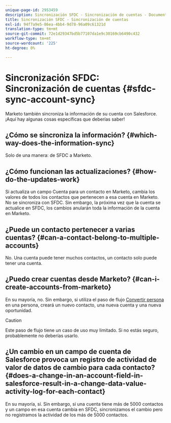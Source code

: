 ```yaml
---
unique-page-id: 2953459
description: Sincronización SFDC - Sincronización de cuentas - Documentos de Marketo - Documentación del producto
title: Sincronización SFDC - Sincronización de cuentas
exl-id: 94f7a9e5-86ea-4bb4-9d78-96a09c61321d
translation-type: tm+mt
source-git-commit: 72e1d29347bd5b77107da1e9c30169cb6490c432
workflow-type: tm+mt
source-wordcount: '225'
ht-degree: 0%

---
```


# Sincronización SFDC: Sincronización de cuentas {#sfdc-sync-account-sync}

Marketo también sincroniza la información de su cuenta con Salesforce. ¡Aquí hay algunas cosas específicas que deberías saber!

## ¿Cómo se sincroniza la información? {#which-way-does-the-information-sync}

Solo de una manera: de SFDC a Marketo.

## ¿Cómo funcionan las actualizaciones? {#how-do-the-updates-work}

Si actualiza un campo Cuenta para un contacto en Marketo, cambia los valores de todos los contactos que pertenecen a esa cuenta en Marketo. No se sincroniza con SFDC. Sin embargo, la próxima vez que la cuenta se actualice en SFDC, los cambios anularán toda la información de la cuenta en Marketo.

## ¿Puede un contacto pertenecer a varias cuentas?  {#can-a-contact-belong-to-multiple-accounts}

No. Una cuenta puede tener muchos contactos, un contacto solo puede tener una cuenta.

## ¿Puedo crear cuentas desde Marketo? {#can-i-create-accounts-from-marketo}

En su mayoría, no. Sin embargo, si utiliza el paso de flujo [Convertir persona](/help/marketo/product-docs/core-marketo-concepts/smart-campaigns/flow-actions/convert-person.md) en una persona, creará un nuevo contacto, una nueva cuenta y una nueva oportunidad.

>[!CAUTION]
>
>Este paso de flujo tiene un caso de uso muy limitado. Si no estás seguro, probablemente no deberías usarlo.

## ¿Un cambio en un campo de cuenta de Salesforce provoca un registro de actividad de valor de datos de cambio para cada contacto?  {#does-a-change-in-an-account-field-in-salesforce-result-in-a-change-data-value-activity-log-for-each-contact}

En su mayoría, sí. Sin embargo, si una cuenta tiene más de 5000 contactos y un campo en esa cuenta cambia en SFDC, sincronizamos el cambio pero no registramos la actividad de los más de 5000 contactos.
